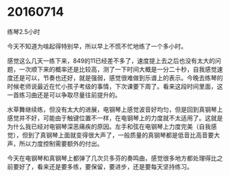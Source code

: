 # 20160714

练琴2.5小时

今天不知道为啥起得特别早，所以早上不慌不忙地练了一个多小时。

感觉这么几天一练下来，849的11已经差不多了，速度提上去之后也没有太大的问题，一次顺下来的概率还是比较高，测了一下时间大概是一分二十秒，自我感觉速度还是可以，节奏也还好，就是强弱，感觉很难做到乐谱上的表示。今晚去练琴的时候老师说最近在忙小孩子考级的事情，下次课要下周了。看来这段时间里面，这一首练习曲还是可以争取尽量往前提升的。

水草舞继续练，但没有太大的进展，电钢琴上感觉波音好均匀，但是回到真钢琴上感觉并不好，可能由于触键位置不一样，在电钢琴上的力度就不太适用了。这就是为什么我已经对电钢琴深恶痛疾的原因。左手和弦在电钢琴上力度完美（自我感觉），但到了真钢琴上面就变得很大声了，一般质量的真钢琴都是低音比高音要大声，所以力度控制需要额外的付出。

今天在电钢琴和真钢琴上都弹了几次贝多芬的奏鸣曲，感觉很多地方都处理得比之前要好了，看来还是要多练，要保留，要进步，还是要每天坚持练习。
